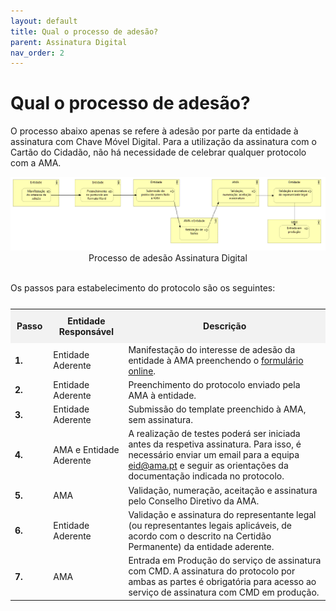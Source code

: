 ```yaml
---
layout: default
title: Qual o processo de adesão?
parent: Assinatura Digital
nav_order: 2
---
```


# Qual o processo de adesão?

O processo abaixo apenas se refere à adesão por parte da entidade à assinatura com Chave Móvel Digital. Para a utilização da assinatura com o Cartão do Cidadão, não há necessidade de celebrar qualquer protocolo com a AMA.

<div style="text-align: center;">
  <img src="../../assets/images/Assinatur-processoadesao.png" alt="Processo de adesão Assinatura Digital">
  Processo de adesão Assinatura Digital
</div>
<br>


Os passos para estabelecimento do protocolo são os seguintes:

<!-- Table Content -->
<table>
<caption></caption>
  <tr>
    <th style="background-color: #f2f2f2; padding: 10px;">Passo</th>
    <th style="background-color: #f2f2f2; padding: 10px;">Entidade Responsável</th>
    <th style="background-color: #f2f2f2; padding: 10px;">Descrição</th>
  </tr>
  <tr>
    <td><strong>1.</strong></td>
    <td>Entidade Aderente</td>
    <td>Manifestação do interesse de adesão da entidade à AMA preenchendo o <a href="https://www.autenticacao.gov.pt/web/guest/integracao-entidade">formulário online</a>.</td>
  </tr>
  <tr>
    <td><strong>2.</strong></td>
    <td>Entidade Aderente</td>
    <td>Preenchimento do protocolo enviado pela AMA à entidade.</td>
  </tr>
  <tr>
    <td><strong>3.</strong></td>
    <td>Entidade Aderente</td>
    <td>Submissão do template preenchido à AMA, sem assinatura.</td>
  </tr>
  <tr>
    <td><strong>4.</strong></td>
    <td>AMA e Entidade Aderente</td>
    <td>A realização de testes poderá ser iniciada antes da respetiva assinatura. Para isso, é necessário enviar um email para a equipa <a href="mailto:eid@ama.pt">eid@ama.pt</a> e seguir as orientações da documentação indicada no protocolo.</td>
  </tr>
  <tr>
    <td><strong>5.</strong></td>
    <td>AMA</td>
    <td>Validação, numeração, aceitação e assinatura pelo Conselho Diretivo da AMA.</td>
  </tr>
  <tr>
    <td><strong>6.</strong></td>
    <td>Entidade Aderente</td>
    <td>Validação e assinatura do representante legal (ou representantes legais aplicáveis, de acordo com o descrito na Certidão Permanente) da entidade aderente.</td>
  </tr>
  <tr>
    <td><strong>7.</strong></td>
    <td>AMA</td>
    <td>Entrada em Produção do serviço de assinatura com CMD. A assinatura do protocolo por ambas as partes é obrigatória para acesso ao serviço de assinatura com CMD em produção.</td>
  </tr>
</table>

